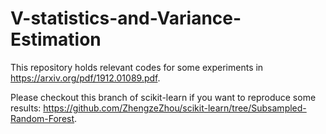 # V-statistics-and-Variance-Estimation

This repository holds relevant codes for some experiments in https://arxiv.org/pdf/1912.01089.pdf.

Please checkout this branch of scikit-learn if you want to reproduce some results: https://github.com/ZhengzeZhou/scikit-learn/tree/Subsampled-Random-Forest. 
